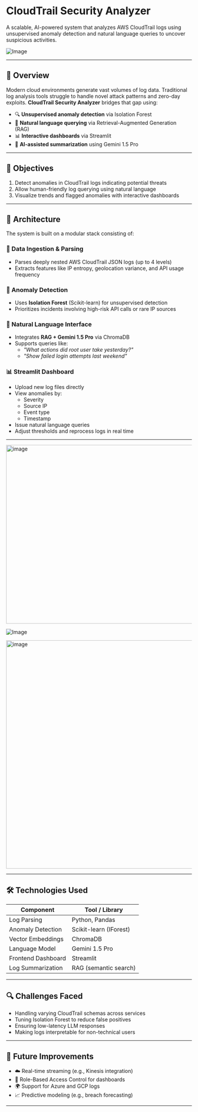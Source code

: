 
# CloudTrail Security Analyzer

A scalable, AI-powered system that analyzes AWS CloudTrail logs using unsupervised anomaly detection and natural language queries to uncover suspicious activities.

![Image](https://github.com/user-attachments/assets/9ae87a76-45f5-486e-b04f-2fdf7608def0)

---

## 🚀 Overview

Modern cloud environments generate vast volumes of log data. Traditional log analysis tools struggle to handle novel attack patterns and zero-day exploits. **CloudTrail Security Analyzer** bridges that gap using:

- 🔍 **Unsupervised anomaly detection** via Isolation Forest  
- 💬 **Natural language querying** via Retrieval-Augmented Generation (RAG)  
- 📊 **Interactive dashboards** via Streamlit  
- 🧠 **AI-assisted summarization** using Gemini 1.5 Pro

---

## 📌 Objectives

1. Detect anomalies in CloudTrail logs indicating potential threats  
2. Allow human-friendly log querying using natural language  
3. Visualize trends and flagged anomalies with interactive dashboards  

---

## 🧱 Architecture

The system is built on a modular stack consisting of:

### 🔄 Data Ingestion & Parsing

- Parses deeply nested AWS CloudTrail JSON logs (up to 4 levels)
- Extracts features like IP entropy, geolocation variance, and API usage frequency

### 🤖 Anomaly Detection

- Uses **Isolation Forest** (Scikit-learn) for unsupervised detection  
- Prioritizes incidents involving high-risk API calls or rare IP sources  

### 🧠 Natural Language Interface

- Integrates **RAG + Gemini 1.5 Pro** via ChromaDB  
- Supports queries like:  
  - _"What actions did root user take yesterday?"_  
  - _"Show failed login attempts last weekend"_  

### 📊 Streamlit Dashboard

- Upload new log files directly  
- View anomalies by:
  - Severity
  - Source IP
  - Event type
  - Timestamp  
- Issue natural language queries  
- Adjust thresholds and reprocess logs in real time

---
<img width="717" height="483" alt="image" src="https://github.com/user-attachments/assets/9b432cf8-5bd1-478f-81a4-3cee4c50e3a1" />

![Image](https://github.com/user-attachments/assets/3cee56f1-92e5-4732-8a3c-60c9c36b5dbb)

<img width="985" height="617" alt="image" src="https://github.com/user-attachments/assets/e4695142-b3f9-48ce-a3c5-eae8d923f172" />

---

## 🛠️ Technologies Used

| Component                  | Tool / Library         |
|---------------------------|------------------------|
| Log Parsing               | Python, Pandas         |
| Anomaly Detection         | Scikit-learn (IForest) |
| Vector Embeddings         | ChromaDB               |
| Language Model            | Gemini 1.5 Pro         |
| Frontend Dashboard        | Streamlit              |
| Log Summarization         | RAG (semantic search)  |

---

## 🔍 Challenges Faced

- Handling varying CloudTrail schemas across services  
- Tuning Isolation Forest to reduce false positives  
- Ensuring low-latency LLM responses  
- Making logs interpretable for non-technical users

---

## 🧭 Future Improvements

- ☁️ Real-time streaming (e.g., Kinesis integration)  
- 🔐 Role-Based Access Control for dashboards  
- 🌍 Support for Azure and GCP logs  
- 📈 Predictive modeling (e.g., breach forecasting)

---

